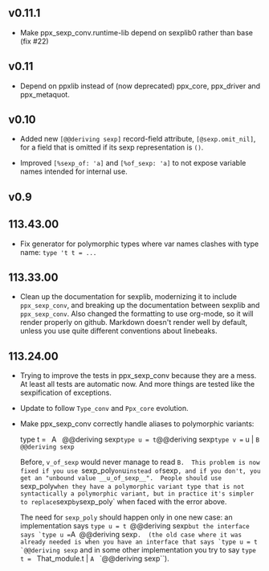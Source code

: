 ## v0.11.1

- Make ppx_sexp_conv.runtime-lib depend on sexplib0 rather than base (fix #22)

## v0.11

- Depend on ppxlib instead of (now deprecated) ppx\_core, ppx\_driver and
  ppx\_metaquot.

## v0.10

- Added new `[@@deriving sexp]` record-field attribute, `[@sexp.omit_nil]`, for
  a field that is omitted if its sexp representation is `()`.

- Improved `[%sexp_of: 'a]` and `[%of_sexp: 'a]` to not expose variable names
  intended for internal use.

## v0.9

## 113.43.00

- Fix generator for polymorphic types where var names clashes with type name: `type 't t = ...`

## 113.33.00

- Clean up the documentation for sexplib, modernizing it to include
  `ppx_sexp_conv`, and breaking up the documentation between sexplib and
  `ppx_sexp_conv`.  Also changed the formatting to use org-mode, so it
  will render properly on github.  Markdown doesn't render well by
  default, unless you use quite different conventions about linebeaks.

## 113.24.00

- Trying to improve the tests in ppx\_sexp\_conv because they are a mess.
  At least all tests are automatic now. And more things are tested like
  the sexpification of exceptions.

- Update to follow `Type_conv` and `Ppx_core` evolution.

- Make ppx\_sexp\_conv correctly handle aliases to polymorphic variants:

  type t = ` `A ` `@@deriving sexp`
  type u = t `@@deriving sexp`
  type v = ` u | `B ` `@@deriving sexp`

  Before, `v_of_sexp` would never manage to read `B.  This problem is
  now fixed if you use `sexp_poly` on `u` instead of `sexp`, and if you
  don't, you get an "unbound value __u_of_sexp__".  People should use
  `sexp_poly` when they have a polymorphic variant type that is not
  syntactically a polymorphic variant, but in practice it's simpler to
  replace `sexp` by `sexp_poly` when faced with the error above.

  The need for `sexp_poly` should happen only in one new case: an
  implementation says `type u = t `@@deriving sexp`` but the interface
  says `type u = ``A` `@@deriving sexp``.  (the old case where it was
  already needed is when you have an interface that says `type u = t
  `@@deriving sexp`` and in some other implementation you try to say
  `type t = ` That_module.t | `A ` `@@deriving sexp``).
